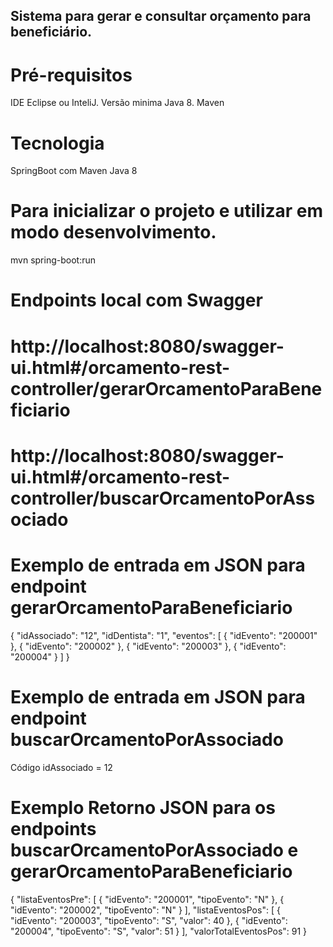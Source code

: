 ## Sistema para gerar e consultar orçamento para beneficiário.

# Pré-requisitos
   IDE Eclipse ou InteliJ.
   Versão minima Java 8.
   Maven

# Tecnologia
SpringBoot com Maven 
Java 8

# Para inicializar o projeto e utilizar em modo desenvolvimento.
   mvn spring-boot:run
    
# Endpoints local com Swagger
 # http://localhost:8080/swagger-ui.html#/orcamento-rest-controller/gerarOrcamentoParaBeneficiario
 # http://localhost:8080/swagger-ui.html#/orcamento-rest-controller/buscarOrcamentoPorAssociado

# Exemplo de entrada em JSON para endpoint gerarOrcamentoParaBeneficiario
{
  "idAssociado": "12",
  "idDentista": "1",
  "eventos": [
    {
       "idEvento": "200001"
    },
    {
       "idEvento": "200002"
    },
    {
       "idEvento": "200003"
    },
    {
       "idEvento": "200004"
    }
  ]
}

# Exemplo de entrada em JSON para endpoint buscarOrcamentoPorAssociado
  Código idAssociado = 12

# Exemplo Retorno JSON para os endpoints buscarOrcamentoPorAssociado e gerarOrcamentoParaBeneficiario
{
  "listaEventosPre": [
    {
      "idEvento": "200001",
      "tipoEvento": "N"
    },
    {
      "idEvento": "200002",
      "tipoEvento": "N"
    }
  ],
  "listaEventosPos": [
    {
      "idEvento": "200003",
      "tipoEvento": "S",
      "valor": 40
    },
    {
      "idEvento": "200004",
      "tipoEvento": "S",
      "valor": 51
    }
  ],
  "valorTotalEventosPos": 91
}




